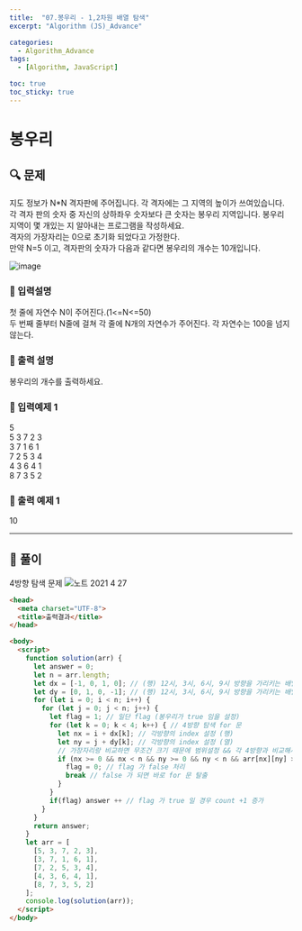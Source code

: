 ```yaml
---
title:  "07.봉우리 - 1,2차원 배열 탐색"
excerpt: "Algorithm (JS)_Advance"

categories:
  - Algorithm_Advance
tags:
  - [Algorithm, JavaScript]

toc: true
toc_sticky: true
---
```



# 봉우리

##  🔍 문제 
지도 정보가 N*N 격자판에 주어집니다. 각 격자에는 그 지역의 높이가 쓰여있습니다. 각 격자
판의 숫자 중 자신의 상하좌우 숫자보다 큰 숫자는 봉우리 지역입니다. 봉우리 지역이 몇 개있는 지 알아내는 프로그램을 작성하세요.   
격자의 가장자리는 0으로 초기화 되었다고 가정한다.   
만약 N=5 이고, 격자판의 숫자가 다음과 같다면 봉우리의 개수는 10개입니다.  

![image](https://user-images.githubusercontent.com/28912774/116320583-76fb3c00-a7f3-11eb-8f3f-08ceec7b821b.png)


### 🔹 입력설명
첫 줄에 자연수 N이 주어진다.(1<=N<=50)   
두 번째 줄부터 N줄에 걸쳐 각 줄에 N개의 자연수가 주어진다. 각 자연수는 100을 넘지 않는다.


### 🔹 출력 설명
봉우리의 개수를 출력하세요.

### 🔹 입력예제 1

5  
5 3 7 2 3  
3 7 1 6 1  
7 2 5 3 4  
4 3 6 4 1  
8 7 3 5 2  

### 🔹 출력 예제 1
10


----

##  📌 풀이
4방향 탐색 문제
![노트 2021  4  27](https://user-images.githubusercontent.com/28912774/116326272-ff330e80-a7fe-11eb-8fc5-6abcc21a4d95.jpg)

```html
<head>
  <meta charset="UTF-8">
  <title>출력결과</title>
</head>

<body>
  <script>
    function solution(arr) {
      let answer = 0;
      let n = arr.length;
      let dx = [-1, 0, 1, 0]; // (행) 12시, 3시, 6시, 9시 방향을 가리키는 배열
      let dy = [0, 1, 0, -1]; // (행) 12시, 3시, 6시, 9시 방향을 가리키는 배열
      for (let i = 0; i < n; i++) { 
        for (let j = 0; j < n; j++) {
          let flag = 1; // 일단 flag (봉우리가 true 임을 설정)
          for (let k = 0; k < 4; k++) { // 4방향 탐색 for 문
            let nx = i + dx[k]; // 각방향의 index 설정 (행)
            let ny = j + dy[k]; // 각방향의 index 설정 (열)
            // 가장자리랑 비교하면 무조건 크기 때문에 범위설정 && 각 4방향과 비교해서 큰 값이 1개라도 있으면,
            if (nx >= 0 && nx < n && ny >= 0 && ny < n && arr[nx][ny] >= arr[i][j]) {
              flag = 0; // flag 가 false 처리 
              break // false 가 되면 바로 for 문 탈출
            }
          }
          if(flag) answer ++ // flag 가 true 일 경우 count +1 증가
        }
      }
      return answer;
    }
    let arr = [
      [5, 3, 7, 2, 3],
      [3, 7, 1, 6, 1],
      [7, 2, 5, 3, 4],
      [4, 3, 6, 4, 1],
      [8, 7, 3, 5, 2]
    ];
    console.log(solution(arr));
  </script>
</body>
```
